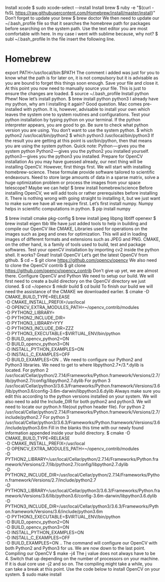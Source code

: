 Install xcode
$ sudo xcode-select --install
Install brew
$ ruby -e "$(curl -fsSL https://raw.githubusercontent.com/Homebrew/install/master/install)"
Don’t forget to update your brew
$ brew doctor
We then need to update our ~/.bash_profile file so that it searches the homebrew path for packages before searching on the system path.
Use the text editor you are most comfortable with here. In my case i went with sublime because, why not?
$ subl ~/.bash_profile
In the file insert the following line.
# Homebrew 
export PATH=/usr/local/bin:$PATH
The comment i added was just for you to know what the path is for later on, it is not compulsory but it is advisable as you are bound to forget this things soon enough.
Save your file and close it. At this point you now need to manually source your file. This is just to ensure the changes are loaded.
$ source ~/.bash_profile
Install python
Phew! Now let’s install python.
$ brew install python python3
I already have my python, why am I installing it again? Good question. Mac comes pre-installed with python. It is, however, advisable to install your own which leaves the system one to system routines and configurations.
Test your python installation by typing python on your terminal. If the python interpreter appears, you are good to go.
Be sure to check what python version you are using. You don’t want to use the system python.
$ which python2
/usr/local/bin/python2
$ which python3
/usr/local/bin/python3
If the result you are getting at this point is usr/bin/python, then that means you are using the system python.
Quick note:
Python — gives you the system python
Python2 — gives you the python2 you installed yourself.
python3 — gives you the python3 you installed.
Prepare for OpenCV installation
As you may have guessed already, our next thing will be installing OpenCV.
However, first things first. We will start with installing homebrew-science.
These formulæ provide software tailored to scientific endeavours. Need to store large amounts of data in a sparse matrix, solve a huge optimization problem or process the images from your space telescope? Maybe we can help!
$ brew install homebrew/science
Before installing OpenCV, we will add tools or rather prerequisites before installing it. There is nothing wrong with going straight to installing it, but we just want to make sure we have all we require first.
Let’s first install numpy. Numpy helps in scientific computations in python.
$ pip install numpy

$ brew install cmake pkg-config
$ brew install jpeg libpng libtiff openexr
$ brew install eigen tbb
We have just added tools to help in building and compile our OpenCV like CMAKE, Libraries used for operations on the images such as jpeg and ones for optimization.
This will aid in loading images of different formats and extensions such as JPEG and PNG.
CMAKE, on the other hand, is a family of tools used to build, test and package softwares.
Test your openCV installation by importing cv2 inside the python shell. It works? Great!
Install OpenCV
Let’s get the latest OpenCV from github.
$ cd ~
$ git clone https://github.com/opencv/opencv
We also need to clone the OpenCV contrib
$ git clone https://github.com/opencv/opencv_contrib
Don’t give up yet, we are almost there.
Configure OpenCV and Python
We need to setup our build. We will first need to create a build directory on the OpenCV directory we just cloned.
$ cd ~/opencv
$ mkdir build
$ cd build
To finish our build we will need the assistance of the CMAKE we downloaded earlier.
$ cmake -D CMAKE_BUILD_TYPE=RELEASE \
-D CMAKE_INSTALL_PREFIX=/usr/local \
-D OPENCV_EXTRA_MODULES_PATH=~/opencv_contrib/modules \
-D PYTHON2_LIBRARY= \
-D PYTHON2_INCLUDE_DIR= \
-D PYTHON3_LIBRARY=YYY \
-D PYTHON3_INCLUDE_DIR=ZZZ \
-D PYTHON3_EXECUTABLE=$VIRTUAL_ENV/bin/python \
-D BUILD_opencv_python2=ON \
-D BUILD_opencv_python3=ON \
-D INSTALL_PYTHON_EXAMPLES=ON \
-D INSTALL_C_EXAMPLES=OFF \
-D BUILD_EXAMPLES=ON ..
We need to configure our Python2 and Python3 libraries. We need to get to where libpython2.7*/3.*.dylib is located.
For python 2
/usr/local/Cellar/python/2.7.14/Frameworks/Python.framework/Versions/2.7/lib/python2.7/config/libpython2.7.dylib
For python 3
/usr/local/Cellar/python3/3.6.3/Frameworks/Python.framework/Versions/3.6/lib/python3.6/config-3.6m-darwin/libpython3.6.dylib
Always make sure you edit this according to the python versions installed on your system.
We will also need to add the Include_DIR for both python2 and python3. We will need to locate our python.h file(out python header file).
For python 2
/usr/local/Cellar/python/2.7.14/Frameworks/Python.framework/Versions/2.7/include/python2.7
For python 3
/usr/local/Cellar/python3/3.6.3/Frameworks/Python.framework/Versions/3.6/include/python3.6m
Fill in the blanks this time with our newly found information appended inside your build directory.
$ cmake -D CMAKE_BUILD_TYPE=RELEASE \
-D CMAKE_INSTALL_PREFIX=/usr/local \
-D OPENCV_EXTRA_MODULES_PATH=~/opencv_contrib/modules \
-D PYTHON2_LIBRARY=/usr/local/Cellar/python/2.7.14/Frameworks/Python.framework/Versions/2.7/lib/python2.7/config/libpython2.7.dylib \
-D PYTHON2_INCLUDE_DIR=/usr/local/Cellar/python/2.7.14/Frameworks/Python.framework/Versions/2.7/include/python2.7 \
-D PYTHON3_LIBRARY=/usr/local/Cellar/python3/3.6.3/Frameworks/Python.framework/Versions/3.6/lib/python3.6/config-3.6m-darwin/libpython3.6.dylib \
-D PYTHON3_INCLUDE_DIR=/usr/local/Cellar/python3/3.6.3/Frameworks/Python.framework/Versions/3.6/include/python3.6m \
-D PYTHON3_EXECUTABLE=$VIRTUAL_ENV/bin/python \
-D BUILD_opencv_python2=ON \
-D BUILD_opencv_python3=ON \
-D INSTALL_PYTHON_EXAMPLES=ON \
-D INSTALL_C_EXAMPLES=OFF \
-D BUILD_EXAMPLES=ON ..
The command will configure our OpenCV with both Python2 and Python3 for us.
We are now down to the last point.
Compiling our OpenCV
$ make -j4
The j value does not always have to be 4. Switch that up depending on the number of processors on your machine. If it is dual core use -j2 and so on.
The compiling might take a while, you can take a break at this point.
Use the code below to install OpenCV on your system.
$ sudo make install
